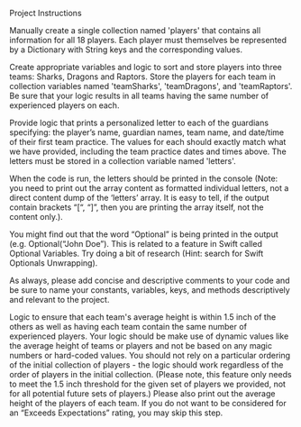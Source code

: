 Project Instructions

Manually create a single collection named 'players' that contains all information for all 18 players. Each player must themselves be represented by a Dictionary with String keys and the corresponding values.

Create appropriate variables and logic to sort and store players into three teams: Sharks, Dragons and Raptors. Store the players for each team in collection variables named 'teamSharks', 'teamDragons', and 'teamRaptors'. Be sure that your logic results in all teams having the same number of experienced players on each.

Provide logic that prints a personalized letter to each of the guardians specifying: the player’s name, guardian names, team name, and date/time of their first team practice. The values for each should exactly match what we have provided, including the team practice dates and times above. The letters must be stored in a collection variable named 'letters'.

When the code is run, the letters should be printed in the console (Note: you need to print out the array content as formatted individual letters, not a direct content dump of the ‘letters’ array. It is easy to tell, if the output contain brackets “[“, “]”, then you are printing the array itself, not the content only.).

You might find out that the word “Optional” is being printed in the output (e.g. Optional(“John Doe”). This is related to a feature in Swift called Optional Variables. Try doing a bit of research (Hint: search for Swift Optionals Unwrapping).

As always, please add concise and descriptive comments to your code and be sure to name your constants, variables, keys, and methods descriptively and relevant to the project.

Logic to ensure that each team's average height is within 1.5 inch of the others as well as having each team contain the same number of experienced players. Your logic should be make use of dynamic values like the average height of teams or players and not be based on any magic numbers or hard-coded values. You should not rely on a particular ordering of the initial collection of players - the logic should work regardless of the order of players in the initial collection. (Please note, this feature only needs to meet the 1.5 inch threshold for the given set of players we provided, not for all potential future sets of players.) Please also print out the average height of the players of each team. If you do not want to be considered for an “Exceeds Expectations” rating, you may skip this step.
